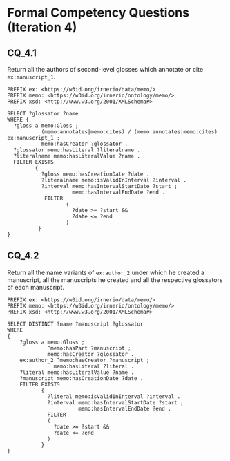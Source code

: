 # Formal Competency Questions (Iteration 4)

## CQ_4.1
Return all the authors of second-level glosses which annotate or cite `ex:manuscript_1`.

```
PREFIX ex: <https://w3id.org/irnerio/data/memo/>
PREFIX memo: <https://w3id.org/irnerio/ontology/memo/>
PREFIX xsd: <http://www.w3.org/2001/XMLSchema#>

SELECT ?glossator ?name
WHERE {
  ?gloss a memo:Gloss ;
           (memo:annotates|memo:cites) / (memo:annotates|memo:cites) ex:manuscript_1 ;
           memo:hasCreator ?glossator .
  ?glossator memo:hasLiteral ?literalname .
  ?literalname memo:hasLiteralValue ?name .
  FILTER EXISTS
         {
           ?gloss memo:hasCreationDate ?date .
           ?literalname memo:isValidInInterval ?interval .
           ?interval memo:hasIntervalStartDate ?start ;
                     memo:hasIntervalEndDate ?end .
            FILTER 
                   (
                     ?date >= ?start && 
                     ?date <= ?end 
                   )
  		  }      
}
```

## CQ_4.2
Return all the name variants of `ex:author_2` under which he created a manuscript, all the manuscripts he created and all the respective glossators of each manuscript.

```
PREFIX ex: <https://w3id.org/irnerio/data/memo/>
PREFIX memo: <https://w3id.org/irnerio/ontology/memo/>
PREFIX xsd: <http://www.w3.org/2001/XMLSchema#>

SELECT DISTINCT ?name ?manuscript ?glossator
WHERE
{
    ?gloss a memo:Gloss ;
             ^memo:hasPart ?manuscript ;
             memo:hasCreator ?glossator .
    ex:author_2 ^memo:hasCreator ?manuscript ;
               memo:hasLiteral ?literal .
    ?literal memo:hasLiteralValue ?name .
    ?manuscript memo:hasCreationDate ?date .
    FILTER EXISTS
           {
             ?literal memo:isValidInInterval ?interval .
             ?interval memo:hasIntervalStartDate ?start ;
                       memo:hasIntervalEndDate ?end .
             FILTER 
             (
               ?date >= ?start && 
               ?date <= ?end
             )
           }
}
```